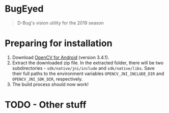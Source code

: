 BugEyed
===

> D-Bug's vision utility for the 2019 season

# Preparing for installation

 1. Download [OpenCV for Android](https://sourceforge.net/projects/opencvlibrary/files/opencv-android/) (version 3.4.1).
 2. Extract the downloaded zip file. In the extracted folder, there will be two subdirectories - `sdk/native/jni/include` and `sdk/native/libs`. Save
 their full paths to the environment variables `OPENCV_JNI_INCLUDE_DIR` and `OPENCV_JNI_SDK_DIR`, respectively.
 3. The build process should now work!

# TODO - Other stuff

